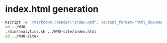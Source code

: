 # index.html generation

```bash
Rscript -e 'rmarkdown::render("index.Rmd", (output_format="html_document"))'
cd ../WHO
./bin/analytics.sh ../WHO-site/index.html
cd ../WHO-site/
```
